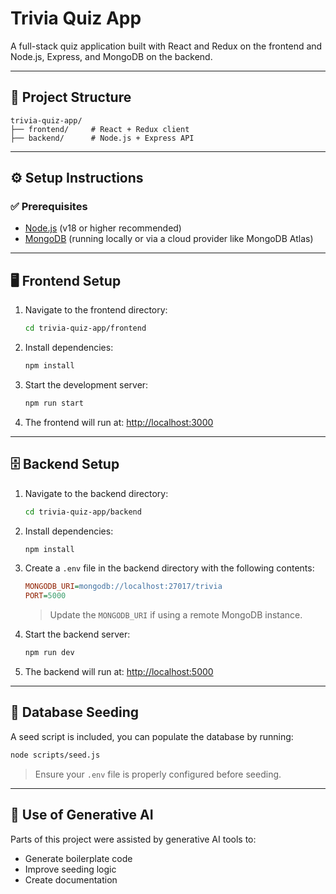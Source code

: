 # Trivia Quiz App

A full-stack quiz application built with React and Redux on the frontend and Node.js, Express, and MongoDB on the backend.

---

## 📁 Project Structure

```
trivia-quiz-app/
├── frontend/     # React + Redux client
├── backend/      # Node.js + Express API
```

---

## ⚙️ Setup Instructions

### ✅ Prerequisites

- [Node.js](https://nodejs.org/) (v18 or higher recommended)
- [MongoDB](https://www.mongodb.com/) (running locally or via a cloud provider like MongoDB Atlas)

---

## 🖥️ Frontend Setup

1. Navigate to the frontend directory:

   ```bash
   cd trivia-quiz-app/frontend
   ```

2. Install dependencies:

   ```bash
   npm install
   ```

3. Start the development server:

   ```bash
   npm run start
   ```

4. The frontend will run at: [http://localhost:3000](http://localhost:3000)

---

## 🗄️ Backend Setup

1. Navigate to the backend directory:

   ```bash
   cd trivia-quiz-app/backend
   ```

2. Install dependencies:

   ```bash
   npm install
   ```

3. Create a `.env` file in the backend directory with the following contents:

   ```ini
   MONGODB_URI=mongodb://localhost:27017/trivia
   PORT=5000
   ```

   > Update the `MONGODB_URI` if using a remote MongoDB instance.

4. Start the backend server:

   ```bash
   npm run dev
   ```

5. The backend will run at: [http://localhost:5000](http://localhost:5000)

---

## 🌱 Database Seeding

A seed script is included, you can populate the database by running:

```bash
node scripts/seed.js
```

> Ensure your `.env` file is properly configured before seeding.

---

## 🤖 Use of Generative AI

Parts of this project were assisted by generative AI tools to:

- Generate boilerplate code
- Improve seeding logic
- Create documentation
